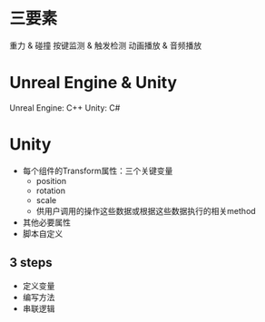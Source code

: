 # 三要素
重力 & 碰撞
按键监测 & 触发检测
动画播放 & 音频播放
# Unreal Engine & Unity

Unreal Engine: C++
Unity: C#

# Unity
- 每个组件的Transform属性：三个关键变量
	- position
	- rotation
	- scale
	- 供用户调用的操作这些数据或根据这些数据执行的相关method
- 其他必要属性
- 脚本自定义

## 3 steps
- 定义变量
- 编写方法
- 串联逻辑

